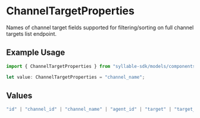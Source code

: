 # ChannelTargetProperties

Names of channel target fields supported for filtering/sorting on full channel targets list
endpoint.

## Example Usage

```typescript
import { ChannelTargetProperties } from "syllable-sdk/models/components";

let value: ChannelTargetProperties = "channel_name";
```

## Values

```typescript
"id" | "channel_id" | "channel_name" | "agent_id" | "target" | "target_mode" | "fallback_target" | "is_test" | "updated_at"
```